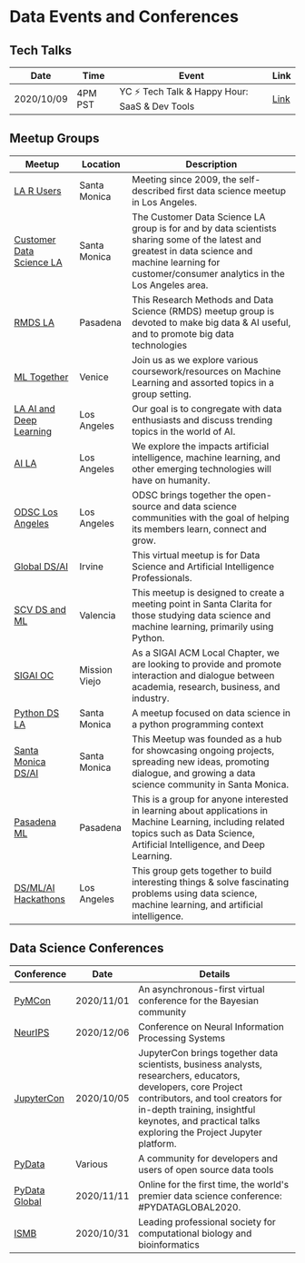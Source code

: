 # Data Events and Conferences

## Tech Talks

Date   | Time | Event  | Link   
--- | --- | --- | --- 
2020/10/09 | 4PM PST | YC ⚡ Tech Talk & Happy Hour: SaaS & Dev Tools | [Link](https://www.workatastartup.com/techtalk)

## Meetup Groups

Meetup | Location | Description |
| --- | --- | --- |
| [LA R Users](https://www.meetup.com/Los-Angeles-R-Users-Group-Data-Science/) | Santa Monica | Meeting since 2009, the self-described first data science meetup in Los Angeles. |
| [Customer Data Science LA](https://www.meetup.com/RMDS_LA/) | Santa Monica | The Customer Data Science LA group is for and by data scientists sharing some of the latest and greatest in data science and machine learning for customer/consumer analytics in the Los Angeles area. |
| [RMDS LA](https://www.meetup.com/RMDS_LA/) | Pasadena | This Research Methods and Data Science (RMDS) meetup group is devoted to make big data & AI useful, and to promote big data technologies |
| [ML Together](https://www.meetup.com/Machine-Learning-Together/) | Venice | Join us as we explore various coursework/resources on Machine Learning and assorted topics in a group setting. |
| [LA AI and Deep Learning](https://www.meetup.com/Los-Angeles-Artificial-Intelligence-Deep-Learning/) | Los Angeles | Our goal is to congregate with data enthusiasts and discuss trending topics in the world of AI.
| [AI LA](https://www.meetup.com/AI-LA-Meetup/) | Los Angeles | We explore the impacts artificial intelligence, machine learning, and other emerging technologies will have on humanity. |
| [ODSC Los Angeles](https://www.meetup.com/Data-Science-ODSC-Los-Angeles/) | Los Angeles | ODSC brings together the open-source and data science communities with the goal of helping its members learn, connect and grow. |
| [Global DS/AI](https://www.meetup.com/AI4All/) | Irvine | This virtual meetup is for Data Science and Artificial Intelligence Professionals. |
| [SCV DS and ML](https://www.meetup.com/SCV-Data-Science-and-Machine-Learning/) | Valencia | This meetup is designed to create a meeting point in Santa Clarita for those studying data science and machine learning, primarily using Python. |
| [SIGAI OC](https://www.meetup.com/ocappliedai/) | Mission Viejo | As a SIGAI ACM Local Chapter, we are looking to provide and promote interaction and dialogue between academia, research, business, and industry.
| [Python DS LA](https://www.meetup.com/Python-Data-Science-Los-Angeles/) | Santa Monica | A meetup focused on data science in a python programming context |
| [Santa Monica DS/AI](https://www.meetup.com/Santa-Monica-Data-Science-Artificial-Intelligence-Meetup/) | Santa Monica | This Meetup was founded as a hub for showcasing ongoing projects, spreading new ideas, promoting dialogue, and growing a data science community in Santa Monica. |
| [Pasadena ML](https://www.meetup.com/Pasadena-Machine-Learning-Meetup/) | Pasadena | This is a group for anyone interested in learning about applications in Machine Learning, including related topics such as Data Science, Artificial Intelligence, and Deep Learning. |
| [DS/ML/AI Hackathons](https://www.meetup.com/Data-Science-Machine-Learning-A-I-Hackathons/) | Los Angeles | This group gets together to build interesting things & solve fascinating problems using data science, machine learning, and artificial intelligence. |

## Data Science Conferences

| Conference | Date | Details |
| --- | --- | --- |
| [PyMCon](https://pymc-devs.github.io/pymcon/) | 2020/11/01 | An asynchronous-first virtual conference for the Bayesian community 
| [NeurIPS](https://nips.cc/) | 2020/12/06 | Conference on Neural Information Processing Systems 
| [JupyterCon](https://jupytercon.com/) | 2020/10/05 | JupyterCon brings together data scientists, business analysts, researchers, educators, developers, core Project contributors, and tool creators for in-depth training, insightful keynotes, and practical talks exploring the Project Jupyter platform. 
| [PyData](https://pydata.org/event-schedule/) | Various | A community for developers and users of open source data tools 
| [PyData Global](https://global.pydata.org/) | 2020/11/11 | Online for the first time, the world's premier data science conference: \#PYDATAGLOBAL2020. | 
| [ISMB](https://www.iscb.org/ismb2020) | 2020/10/31 | Leading professional society for computational biology and bioinformatics 
